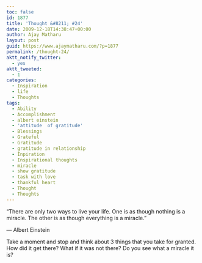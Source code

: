 ```yaml
---
toc: false
id: 1877
title: 'Thought &#8211; #24'
date: 2009-12-18T14:38:47+00:00
author: Ajay Matharu
layout: post
guid: https://www.ajaymatharu.com/?p=1877
permalink: /thought-24/
aktt_notify_twitter:
  - yes
aktt_tweeted:
  - 1
categories:
  - Inspiration
  - life
  - Thoughts
tags:
  - Ability
  - Accomplishment
  - albert einstein
  - 'attitude  of gratitude'
  - Blessings
  - Grateful
  - Gratitude
  - gratitude in relationship
  - Inpiration
  - Inspirational thoughts
  - miracle
  - show gratitude
  - task with love
  - thankful heart
  - Thought
  - Thoughts
---
```

&#8220;There are only two ways to live your life. One is as though nothing is a miracle. The other is as though everything is a miracle.&#8221;

&#8212; Albert Einstein

Take a moment and stop and think about 3 things that you take for granted. How did it get there? What if it was not there? Do you see what a miracle it is?
